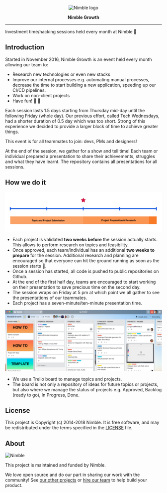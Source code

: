 <p align="center">
  <img alt="Nimble logo" src="https://assets.nimblehq.co/logo/light/logo-light-text-320.png" />
</p>

<p align="center">
    <strong>Nimble Growth</strong>
</p>

---

Investment time/hacking sessions held every month at Nimble 🙌

## Introduction

Started in November 2016, Nimble Growth is an event held every month allowing our team to:

* Research new technologies or even new stacks
* Improve our internal processes e.g. automating manual processes, decrease the time to start building a new application, 
speeding up our CI/CD pipelines.
* Work on non-client projects
* Have fun! 🕺 💃

Each session lasts 1.5 days starting from Thursday mid-day until the following Friday (whole day). Our previous effort, 
called Tech Wednesdays, had a shorter duration of 0.5 day which was too short. Strong of this experience we decided to 
provide a larger block of time to achieve greater things.

This event is for all teammates to join: devs, PMs and designers!

At the end of the session, we gather for a show and tell time! Each team or individual prepared a presentation to share 
their achievements, struggles and what they have learnt. The repository contains all presentations for all sessions.

## How we do it

![timeline](assets/timeline.png)

* Each project is validated **two weeks before** the session actually starts. This allows to perform research on topics 
and feasibility.  
* Once approved, each team/individual has an additional **two weeks to prepare** for the session. Additional research and 
planning are encouraged so that everyone can hit the ground running as soon as the session starts 🏃‍. 
* Once a session has started, all code is pushed to public repositories on Github. 
* At the end of the first half day, teams are encouraged to start working on their presentation to save precious time on the second day. 
* The session wraps on Friday at 5 pm at which point we all gather to see the presentations of our teammates. 
* Each project has a seven-minute/ten-minute presentation time.

![timeline](assets/trello.png)

* We use a Trello board to manage topics and projects. 
* The board is not only a repository of ideas for future topics or projects, but also where we manage the status of projects 
e.g. Approved, Backlog (ready to go), In Progress, Done.

## License

This project is Copyright (c) 2014-2018 Nimble. It is free software,
and may be redistributed under the terms specified in the [LICENSE] file.

[LICENSE]: /LICENSE

## About

![Nimble](https://assets.nimblehq.co/logo/dark/logo-dark-text-160.png)

This project is maintained and funded by Nimble.

We love open source and do our part in sharing our work with the community!
See [our other projects][community] or [hire our team][hire] to help build your product.

[community]: https://github.com/nimblehq
[hire]: https://nimblehq.co/

